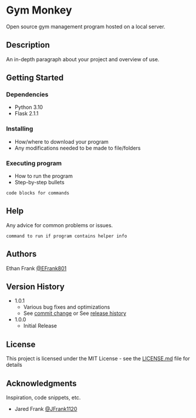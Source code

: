 # Gym Monkey

Open source gym management program hosted on a local server.

## Description

An in-depth paragraph about your project and overview of use.

## Getting Started

### Dependencies

* Python 3.10
* Flask 2.1.1

### Installing

* How/where to download your program
* Any modifications needed to be made to file/folders

### Executing program

* How to run the program
* Step-by-step bullets
```
code blocks for commands
```

## Help

Any advice for common problems or issues.
```
command to run if program contains helper info
```

## Authors

Ethan Frank [@EFrank801](https://github.com/efrank801)

## Version History

* 1.0.1
    * Various bug fixes and optimizations
    * See [commit change]() or See [release history]()
* 1.0.0
    * Initial Release

## License

This project is licensed under the MIT License - see the [LICENSE.md]() file for details

## Acknowledgments

Inspiration, code snippets, etc.
* Jared Frank [@JFrank1120](https://github.com/jfrank1120)
